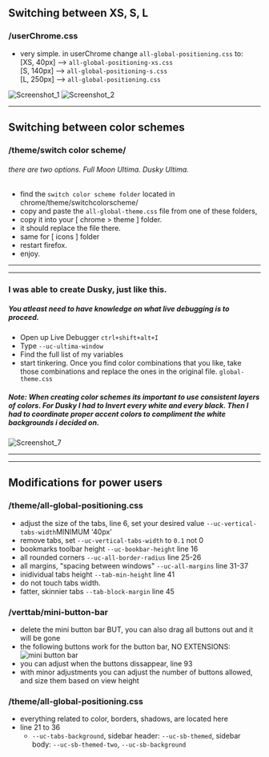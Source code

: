 ## Switching between XS, S, L
### /userChrome.css
- very simple. in userChrome change `all-global-positioning.css` to: <br>
[XS, 40px] --> `all-global-positioning-xs.css` <br>
[S, 140px] --> `all-global-positioning-s.css` <br>
[L, 250px] --> `all-global-positioning.css` <br>

![Screenshot_1](https://github.com/soulhotel/FF-CSS-ULTIMA/assets/155501797/bc163429-8cc5-4bf2-9f05-c24913840756)
![Screenshot_2](https://github.com/soulhotel/FF-CSS-ULTIMA/assets/155501797/cda8598e-7725-475d-9966-bdfc277c7797)

---

## Switching between color schemes

### /theme/switch color scheme/
###### there are two options. Full Moon Ultima. Dusky Ultima.
- find the `switch color scheme folder` located in chrome/theme/switchcolorscheme/
- copy and paste the `all-global-theme.css` file from one of these folders,
- copy it into your [ chrome > theme ] folder.
- it should replace the file there.
- same for [ icons ] folder
- restart firefox.
- enjoy.

---
---

### I was able to create Dusky, just like this.
##### You atleast need to have knowledge on what live debugging is to proceed.
- Open up Live Debugger `ctrl+shift+alt+I`
- Type `--uc-ultima-window`
- Find the full list of my variables
- start tinkering. Once you find color combinations that you like, take those combinations and replace the ones in the original file. `global-theme.css`
##### Note: When creating color schemes its important to use consistent layers of colors. For Dusky I had to Invert every white and every black. Then I had to coordinate proper accent colors to compliment the white backgrounds i decided on.

![Screenshot_7](https://github.com/soulhotel/FF-CSS-ULTIMA/assets/155501797/88e4ac9e-68e0-48de-a9bc-517c14f1a23f)

---
---

## Modifications for power users


### /theme/all-global-positioning.css

- adjust the size of the tabs, line 6, set your desired value `--uc-vertical-tabs-width`MINIMUM '40px'
- remove tabs, set `--uc-vertical-tabs-width` to `0.1` not 0
- bookmarks toolbar height `--uc-bookbar-height` line 16
- all rounded corners `--uc-all-border-radius` line 25-26
- all margins, "spacing between windows" `--uc-all-margins` line 31-37
- inidividual tabs height `--tab-min-height` line 41
- do not touch tabs width.
- fatter, skinnier tabs `--tab-block-margin` line 45

### /verttab/mini-button-bar

- delete the mini button bar BUT, you can also drag all buttons out and it will be gone
- the following buttons work for the button bar, NO EXTENSIONS:
![mini button bar](https://github.com/soulhotel/FF-CSS-ULTIMA/assets/155501797/c0322340-9c81-47f3-bdda-44bd520cb14a)
- you can adjust when the buttons dissappear, line 93
- with minor adjustments you can adjust the number of buttons allowed, and size them based on view height

### /theme/all-global-positioning.css

- everything related to color, borders, shadows, are located here
- line 21 to 36
  - `--uc-tabs-background`, sidebar header: `--uc-sb-themed`, sidebar body: `--uc-sb-themed-two`, `--uc-sb-background`


